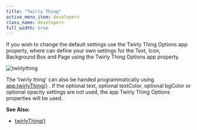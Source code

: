 ```yaml
---
title: "Twirly Thing"
active_menu_item: developers
class_name: developers
full_width: true
---
```



If you wish to change the default settings use the Twirly Thing Options app property, where can define your own settings for the Text, Icon, Background Box and Page using the Twirly Thing Options app property.

![twirlything](/img/docs/twirlything.zoom89.png)

The 'twirly thing' can also be handed programmatically using [app.twirlyThing()](../../../../scripting-apis/client-api/app-functions/twirlything) . If the optional text, optional textColor, optional bgColor or optional opacity settings are not used, the app Twirly Thing Options properties will be used.

**See Also:**

 - [twirlyThing()](../../../../scripting-apis/client-api/app-functions/twirlything)

